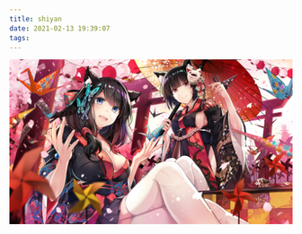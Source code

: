 ```yaml
---
title: shiyan
date: 2021-02-13 19:39:07
tags:
---
```



![5](https://github.com/han1046819021/han1046819021.github.io/blob/main/1.png)
